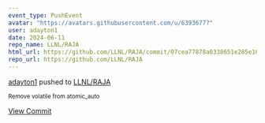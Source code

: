 ```yaml
---
event_type: PushEvent
avatar: "https://avatars.githubusercontent.com/u/6393677?"
user: adayton1
date: 2024-06-11
repo_name: LLNL/RAJA
html_url: https://github.com/LLNL/RAJA/commit/07cea77878a0338651e285e16b8b45af35b0af70
repo_url: https://github.com/LLNL/RAJA
---
```


<a href='https://github.com/adayton1' target='_blank'>adayton1</a> pushed to <a href='https://github.com/LLNL/RAJA' target='_blank'>LLNL/RAJA</a>

<small>Remove volatile from atomic_auto</small>

<a href='https://github.com/LLNL/RAJA/commit/07cea77878a0338651e285e16b8b45af35b0af70' target='_blank'>View Commit</a>